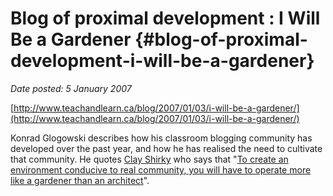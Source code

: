 # Blog of proximal development : I Will Be a Gardener {#blog-of-proximal-development-i-will-be-a-gardener}

_Date posted: 5 January 2007_

[http://www.teachandlearn.ca/blog/2007/01/03/i-will-be-a-gardener/](http://www.teachandlearn.ca/blog/2007/01/03/i-will-be-a-gardener/)

Konrad Glogowski describes how his classroom blogging community has developed over the past year, and how he has realised the need to cultivate that community. He quotes [Clay Shirky](http://www.shirky.com/bio.html) who says that "[To create an environment conducive to real community, you will have to operate more like a gardener than an architect](http://shirky.com/writings/broadcast_and_community.html)".